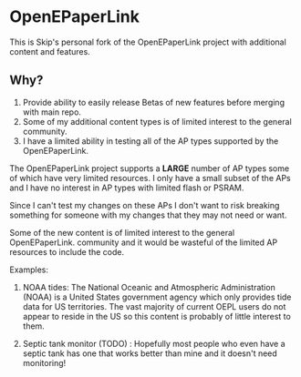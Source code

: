 # OpenEPaperLink

This is Skip's personal fork of the OpenEPaperLink project with additional content
and features.  

## Why?

1. Provide ability to easily release Betas of new features before merging with main repo.
1. Some of my additional content types is of limited interest to the general community.
2. I have a limited ability in testing all of the AP types supported by the OpenEPaperLink.

The OpenEPaperLink project supports a **LARGE** number of AP types some of which have very
limited resources.  I only have a small subset of the APs and I have no interest 
in AP types with limited flash or PSRAM.  

Since I can't test my changes on these APs I don't want to risk breaking 
something for someone with my changes that they may not need or want.

Some of the new content is of limited interest to the general OpenEPaperLink. 
community and it would be wasteful of the limited AP resources to include the code.

Examples:
1. NOAA tides:   The National Oceanic and Atmospheric Administration (NOAA)
is a United States government agency which only provides tide data for US
territories. The vast majority of current OEPL users do not appear to reside
in the US so this content is probably of little interest to them.

2. Septic tank monitor (TODO) : Hopefully most people who even have a septic 
tank has one that works better than mine and it doesn't need monitoring!

